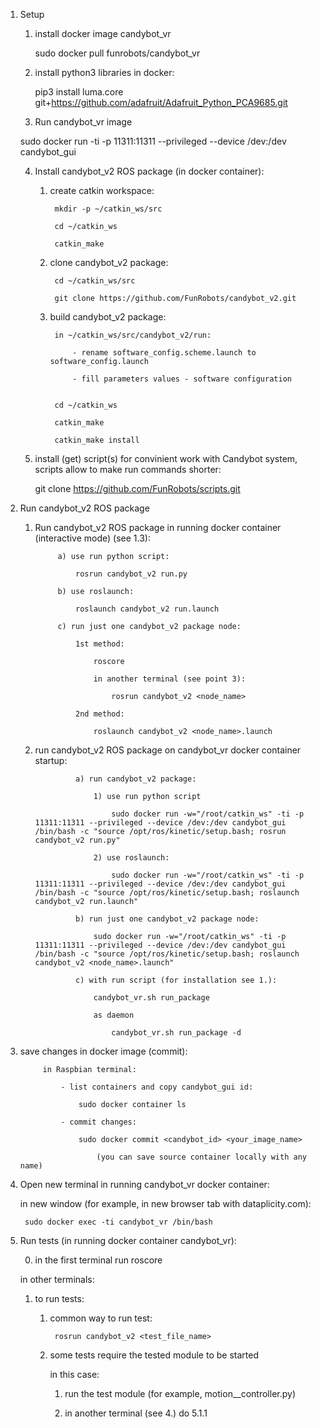 1. Setup

	1. install docker image candybot_vr

		sudo docker pull funrobots/candybot_vr

	2. install python3 libraries in docker:

		pip3 install luma.core git+https://github.com/adafruit/Adafruit_Python_PCA9685.git


	3. Run candybot_vr image

	sudo docker run -ti -p 11311:11311 --privileged --device /dev:/dev candybot_gui

	4. Install candybot_v2 ROS package (in docker container):

		1. create catkin workspace:

				mkdir -p ~/catkin_ws/src

				cd ~/catkin_ws

				catkin_make

		2. clone candybot_v2 package:

				cd ~/catkin_ws/src

				git clone https://github.com/FunRobots/candybot_v2.git

		3. build candybot_v2 package:

				in ~/catkin_ws/src/candybot_v2/run:

					- rename software_config.scheme.launch to software_config.launch

					- fill parameters values - software configuration


				cd ~/catkin_ws

				catkin_make

				catkin_make install

	5. install (get) script(s) for convinient work with Candybot system, scripts allow to make run commands shorter:

		git clone https://github.com/FunRobots/scripts.git

2. Run candybot_v2 ROS package

	1. Run candybot_v2 ROS package in running docker container (interactive mode) (see 1.3):

				a) use run python script:

					rosrun candybot_v2 run.py

				b) use roslaunch:

					roslaunch candybot_v2 run.launch

				c) run just one candybot_v2 package node:

					1st method:

						roscore

						in another terminal (see point 3):

							rosrun candybot_v2 <node_name>

					2nd method:

						roslaunch candybot_v2 <node_name>.launch		


	2. run candybot_v2 ROS package on candybot_vr docker container startup:

					a) run candybot_v2 package:

						1) use run python script

							sudo docker run -w="/root/catkin_ws" -ti -p 11311:11311 --privileged --device /dev:/dev candybot_gui /bin/bash -c "source /opt/ros/kinetic/setup.bash; rosrun candybot_v2 run.py"

						2) use roslaunch:

							sudo docker run -w="/root/catkin_ws" -ti -p 11311:11311 --privileged --device /dev:/dev candybot_gui /bin/bash -c "source /opt/ros/kinetic/setup.bash; roslaunch candybot_v2 run.launch"

					b) run just one candybot_v2 package node:

						sudo docker run -w="/root/catkin_ws" -ti -p 11311:11311 --privileged --device /dev:/dev candybot_gui /bin/bash -c "source /opt/ros/kinetic/setup.bash; roslaunch candybot_v2 <node_name>.launch"

					c) with run script (for installation see 1.):

						candybot_vr.sh run_package

						as daemon

							candybot_vr.sh run_package -d


3. save changes in docker image (commit):

			in Raspbian terminal:

				- list containers and copy candybot_gui id:

					sudo docker container ls

				- commit changes:

					sudo docker commit <candybot_id> <your_image_name>

						(you can save source container locally with any name)


4. Open new terminal in running candybot_vr docker container:

	in new window (for example, in new browser tab with dataplicity.com):

		sudo docker exec -ti candybot_vr /bin/bash


5. Run tests (in running docker container candybot_vr):

	0. in the first terminal run roscore

	in other terminals:

	1. to run tests:

		1. сommon way to run test:

				rosrun candybot_v2 <test_file_name>

		2. some tests require the tested module to be started

			in this case:

			1. run the test module (for example, motion_<part>_controller.py)

			2. in another terminal (see 4.) do 5.1.1
